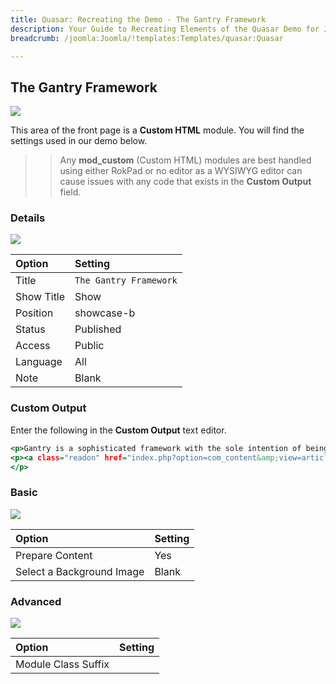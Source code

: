 ```yaml
---
title: Quasar: Recreating the Demo - The Gantry Framework
description: Your Guide to Recreating Elements of the Quasar Demo for Joomla
breadcrumb: /joomla:Joomla/!templates:Templates/quasar:Quasar

---
```


The Gantry Framework
-----

![][demo]

This area of the front page is a **Custom HTML** module. You will find the settings used in our demo below.

>> Any **mod_custom** (Custom HTML) modules are best handled using either RokPad or no editor as a WYSIWYG editor can cause issues with any code that exists in the **Custom Output** field.

### Details

![][demo2]

| Option     | Setting                |  
| :--------- | :--------------------- |  
| Title      | `The Gantry Framework` |  
| Show Title | Show                   |  
| Position   | showcase-b             |  
| Status     | Published              |  
| Access     | Public                 |  
| Language   | All                    |  
| Note       | Blank                  |  

### Custom Output

Enter the following in the **Custom Output** text editor.

~~~ .html
<p>Gantry is a sophisticated framework with the sole intention of being the best platform to build a template with, such as being easy to configure, simple to extend, and powerful enough to handle anything.</p>
<p><a class="readon" href="index.php?option=com_content&amp;view=article&amp;id=3&amp;Itemid=104"><span>Learn More</span></a>
</p>
~~~

### Basic

![][demo3]

| Option                    | Setting |  
| :------------------------ | :------ |  
| Prepare Content           | Yes     |  
| Select a Background Image | Blank   |

### Advanced

![][demo4]

| Option              | Setting |  
| :------------------ | :------ |  
| Module Class Suffix |         |  

[demo]: assets/demo_2.jpeg
[demo2]: assets/gantry_1.jpeg
[demo3]: assets/showcase_2.jpeg
[demo4]: assets/showcase_3.jpeg